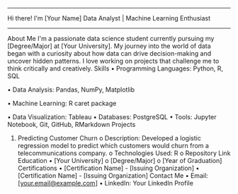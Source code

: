 
________________________________________
Hi there! I'm [Your Name]
Data Analyst | Machine Learning Enthusiast 
________________________________________
About Me
I'm a passionate data science student currently pursuing my [Degree/Major] at [Your University]. 
My journey into the world of data began with a curiosity about how data can drive decision-making and uncover hidden patterns. 
I love working on projects that challenge me to think critically and creatively.
Skills
•	Programming Languages: Python, R, SQL

•	Data Analysis: Pandas, NumPy, Matplotlib

•	Machine Learning: R caret package

•	Data Visualization: Tableau
•	Databases: PostgreSQL
•	Tools: Jupyter Notebook, Git, GitHub, RMarkdown
Projects
1.	Predicting Customer Churn
o	Description: Developed a logistic regression model to predict which customers would churn from a telecommunications company.
o	Technologies Used: R 
o	Repository Link <insert repository>
Education
•	[Your University]
o	[Degree/Major]
o	[Year of Graduation]
Certifications
•	[Certification Name] - [Issuing Organization]
•	[Certification Name] - [Issuing Organization]
Contact Me
•	Email: [your.email@example.com]
•	LinkedIn: Your LinkedIn Profile
